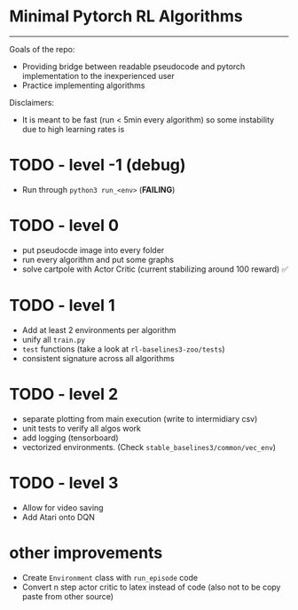 # Minimal Pytorch RL Algorithms

----

Goals of the repo:
- Providing bridge between readable pseudocode and pytorch implementation to the inexperienced user
- Practice implementing algorithms 

Disclaimers:
- It is meant to be fast (run < 5min every algorithm) so some instability due to high learning rates is

# TODO - level -1 (debug)
- Run through `python3 run_<env>` (**FAILING**)

# TODO - level 0

- put pseudocde image into every folder
- run every algorithm and put some graphs
- solve cartpole with Actor Critic (current stabilizing around 100 reward) ✅

# TODO - level 1
- Add at least 2 environments per algorithm
- unify all `train.py`
- `test` functions (take a look at `rl-baselines3-zoo/tests`)
- consistent signature across all algorithms

# TODO - level 2
- separate plotting from main execution (write to intermidiary csv)
- unit tests to verify all algos work
- add logging (tensorboard)
- vectorized environments. (Check `stable_baselines3/common/vec_env`)

# TODO - level 3
- Allow for video saving
- Add Atari onto DQN



# other improvements
- Create `Environment` class with `run_episode` code
- Convert n step actor critic to latex instead of code (also not to be copy paste from other source)
